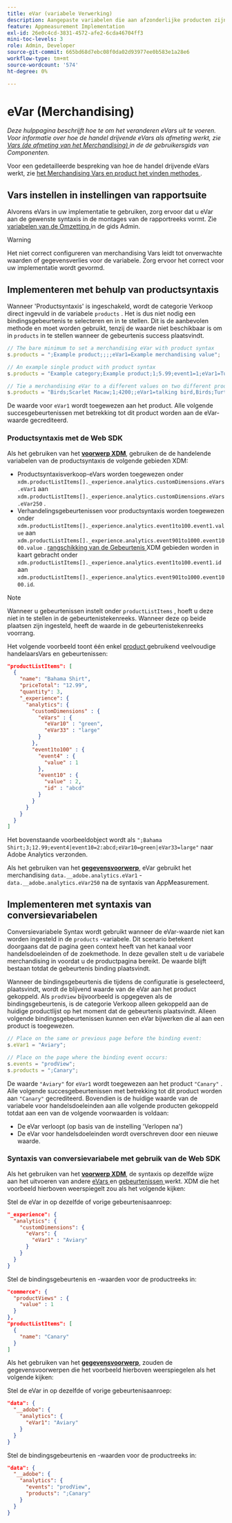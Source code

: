 ```yaml
---
title: eVar (variabele Verwerking)
description: Aangepaste variabelen die aan afzonderlijke producten zijn gekoppeld.
feature: Appmeasurement Implementation
exl-id: 26e0c4cd-3831-4572-afe2-6cda46704ff3
mini-toc-levels: 3
role: Admin, Developer
source-git-commit: 665bd68d7ebc08f0da02d93977ee0b583e1a28e6
workflow-type: tm+mt
source-wordcount: '574'
ht-degree: 0%

---
```


# eVar (Merchandising)

*Deze hulppagina beschrijft hoe te om het veranderen eVars uit te voeren. Voor informatie over hoe de handel drijvende eVars als afmeting werkt, zie [ Vars (de afmeting van het Merchandising) ](/help/components/dimensions/evar-merchandising.md) in de de gebruikersgids van Componenten.*

Voor een gedetailleerde bespreking van hoe de handel drijvende eVars werkt, zie [ het Merchandising Vars en product het vinden methodes ](https://experienceleague.adobe.com/docs/analytics/admin/admin-tools/conversion-variables/merchandising-evars.html).

## Vars instellen in instellingen van rapportsuite

Alvorens eVars in uw implementatie te gebruiken, zorg ervoor dat u eVar aan de gewenste syntaxis in de montages van de rapportreeks vormt. Zie [ variabelen van de Omzetting ](/help/admin/admin/c-manage-report-suites/c-edit-report-suites/conversion-var-admin/conversion-var-admin.md) in de gids Admin.

>[!WARNING]
>
>Het niet correct configureren van merchandising Vars leidt tot onverwachte waarden of gegevensverlies voor de variabele. Zorg ervoor het correct voor uw implementatie wordt gevormd.

## Implementeren met behulp van productsyntaxis

Wanneer &#39;Productsyntaxis&#39; is ingeschakeld, wordt de categorie Verkoop direct ingevuld in de variabele `products` . Het is dus niet nodig een bindingsgebeurtenis te selecteren en in te stellen. Dit is de aanbevolen methode en moet worden gebruikt, tenzij de waarde niet beschikbaar is om in `products` in te stellen wanneer de gebeurtenis success plaatsvindt.

```js
// The bare minimum to set a merchandising eVar with product syntax
s.products = ";Example product;;;;eVar1=Example merchandising value";

// An example single product with product syntax
s.products = "Example category;Example product;1;5.99;event1=1;eVar1=Turtles";

// Tie a merchandising eVar to a different values on two different products
s.products = "Birds;Scarlet Macaw;1;4200;;eVar1=talking bird,Birds;Turtle dove;2;550;;eVar1=love birds";
```

De waarde voor `eVar1` wordt toegewezen aan het product. Alle volgende succesgebeurtenissen met betrekking tot dit product worden aan de eVar-waarde gecrediteerd.

### Productsyntaxis met de Web SDK

Als het gebruiken van het [**voorwerp XDM**](/help/implement/aep-edge/xdm-var-mapping.md), gebruiken de de handelende variabelen van de productsyntaxis de volgende gebieden XDM:

* Productsyntaxisverkoop-eVars worden toegewezen onder `xdm.productListItems[]._experience.analytics.customDimensions.eVars.eVar1` aan `xdm.productListItems[]._experience.analytics.customDimensions.eVars.eVar250` .
* Verhandelingsgebeurtenissen voor productsyntaxis worden toegewezen onder `xdm.productListItems[]._experience.analytics.event1to100.event1.value` aan `xdm.productListItems[]._experience.analytics.event901to1000.event1000.value` . [ rangschikking van de Gebeurtenis ](events/event-serialization.md) XDM gebieden worden in kaart gebracht onder `xdm.productListItems[]._experience.analytics.event1to100.event1.id` aan `xdm.productListItems[]._experience.analytics.event901to1000.event1000.id`.

>[!NOTE]
>
>Wanneer u gebeurtenissen instelt onder `productListItems` , hoeft u deze niet in te stellen in de gebeurtenistekenreeks. Wanneer deze op beide plaatsen zijn ingesteld, heeft de waarde in de gebeurtenistekenreeks voorrang.

Het volgende voorbeeld toont één enkel [ product ](products.md) gebruikend veelvoudige handelaarsVars en gebeurtenissen:

```json
"productListItems": [
  {
    "name": "Bahama Shirt",
    "priceTotal": "12.99",
    "quantity": 3,
    "_experience": {
      "analytics": {
        "customDimensions" : {
          "eVars" : {
            "eVar10" : "green",
            "eVar33" : "large"
          }
        },
        "event1to100" : {
          "event4" : {
            "value" : 1
          },
          "event10" : {
            "value" : 2,
            "id" : "abcd"
          }
        }
      }
    }
  }
]
```

Het bovenstaande voorbeeldobject wordt als `";Bahama Shirt;3;12.99;event4|event10=2:abcd;eVar10=green|eVar33=large"` naar Adobe Analytics verzonden.

Als het gebruiken van het [**gegevensvoorwerp**](/help/implement/aep-edge/data-var-mapping.md), eVar gebruikt het merchandising `data.__adobe.analytics.eVar1` - `data.__adobe.analytics.eVar250` na de syntaxis van AppMeasurement.

## Implementeren met syntaxis van conversievariabelen

Conversievariabele Syntax wordt gebruikt wanneer de eVar-waarde niet kan worden ingesteld in de `products` -variabele. Dit scenario betekent doorgaans dat de pagina geen context heeft van het kanaal voor handelsdoeleinden of de zoekmethode. In deze gevallen stelt u de variabele merchandising in voordat u de productpagina bereikt. De waarde blijft bestaan totdat de gebeurtenis binding plaatsvindt.

Wanneer de bindingsgebeurtenis die tijdens de configuratie is geselecteerd, plaatsvindt, wordt de blijvend waarde van de eVar aan het product gekoppeld. Als `prodView` bijvoorbeeld is opgegeven als de bindingsgebeurtenis, is de categorie Verkoop alleen gekoppeld aan de huidige productlijst op het moment dat de gebeurtenis plaatsvindt. Alleen volgende bindingsgebeurtenissen kunnen een eVar bijwerken die al aan een product is toegewezen.

```js
// Place on the same or previous page before the binding event:
s.eVar1 = "Aviary";

// Place on the page where the binding event occurs:
s.events = "prodView";
s.products = ";Canary";
```

De waarde `"Aviary"` for `eVar1` wordt toegewezen aan het product `"Canary"` . Alle volgende succesgebeurtenissen met betrekking tot dit product worden aan `"Canary"` gecrediteerd. Bovendien is de huidige waarde van de variabele voor handelsdoeleinden aan alle volgende producten gekoppeld totdat aan een van de volgende voorwaarden is voldaan:

* De eVar verloopt (op basis van de instelling &#39;Verlopen na&#39;)
* De eVar voor handelsdoeleinden wordt overschreven door een nieuwe waarde.

### Syntaxis van conversievariabele met gebruik van de Web SDK

Als het gebruiken van het [**voorwerp XDM**](/help/implement/aep-edge/xdm-var-mapping.md), de syntaxis op dezelfde wijze aan het uitvoeren van andere [ eVars ](evar.md) en [ gebeurtenissen ](events/events-overview.md) werkt. XDM die het voorbeeld hierboven weerspiegelt zou als het volgende kijken:

Stel de eVar in op dezelfde of vorige gebeurtenisaanroep:

```json
"_experience": {
  "analytics": {
    "customDimensions": {
      "eVars": {
        "eVar1" : "Aviary"
      }
    }
  }
}
```

Stel de bindingsgebeurtenis en -waarden voor de productreeks in:

```json
"commerce": {
  "productViews" : {
    "value" : 1
  }
},
"productListItems": [
  {
    "name": "Canary"
  }
]
```

Als het gebruiken van het [**gegevensvoorwerp**](/help/implement/aep-edge/data-var-mapping.md), zouden de gegevensvoorwerpen die het voorbeeld hierboven weerspiegelen als het volgende kijken:

Stel de eVar in op dezelfde of vorige gebeurtenisaanroep:

```json
"data": {
  "__adobe": {
    "analytics": {
      "eVar1": "Aviary"
    }
  }
}
```

Stel de bindingsgebeurtenis en -waarden voor de productreeks in:

```json
"data": {
  "__adobe": {
    "analytics": {
      "events": "prodView",
      "products": ";Canary"
    }
  }
}
```
